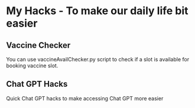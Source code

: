 # My Hacks - To make our daily life bit easier

## Vaccine Checker
You can use vaccineAvailChecker.py script to check if a slot is available for booking vaccine slot.

## Chat GPT Hacks
Quick Chat GPT hacks to make accessing Chat GPT more easier
